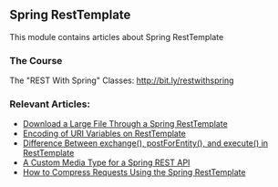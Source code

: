 ## Spring RestTemplate

This module contains articles about Spring RestTemplate

### The Course
The "REST With Spring" Classes: http://bit.ly/restwithspring

### Relevant Articles:
- [Download a Large File Through a Spring RestTemplate](https://www.baeldung.com/spring-resttemplate-download-large-file)
- [Encoding of URI Variables on RestTemplate](https://www.baeldung.com/spring-resttemplate-uri-variables-encode)
- [Difference Between exchange(), postForEntity(), and execute() in RestTemplate](https://www.baeldung.com/spring-resttemplate-exchange-postforentity-execute)
- [A Custom Media Type for a Spring REST API](https://www.baeldung.com/spring-rest-custom-media-type)
- [How to Compress Requests Using the Spring RestTemplate](https://www.baeldung.com/spring-resttemplate-compressing-requests)
